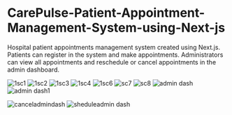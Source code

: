 # CarePulse-Patient-Appointment-Management-System-using-Next-js
Hospital patient appointments management system created using Next.js. Patients can register in the system and make appointments. Administrators can view all appointments and reschedule or cancel appointments in the admin dashboard.

![1sc1](https://github.com/user-attachments/assets/e1f4f37a-cb09-4ccb-8d88-df484e1fddb4)
![1sc2](https://github.com/user-attachments/assets/75f83ca0-1a95-4675-942f-7bff4bc19aff)
![1sc3](https://github.com/user-attachments/assets/8be17f39-a3e2-40ec-b075-30b095637151)
![1sc4](https://github.com/user-attachments/assets/150405e4-b939-4912-bd98-8e1f6eb1f75c)
![1sc6](https://github.com/user-attachments/assets/f503d2dc-e2fa-4ad3-b919-10828b0c308b)
![sc7](https://github.com/user-attachments/assets/ab52436b-22a6-4090-95a5-0f9b9b6f95d2)
![sc8](https://github.com/user-attachments/assets/54627b54-042e-4d0e-8ae2-e4c7e9b9d764)
![admin dash](https://github.com/user-attachments/assets/c49332e6-371f-4b21-955d-eb7720c2dacc)![admin dash1](https://github.com/user-attachments/assets/5094a9d2-8ed7-4638-a4fd-3de7c19923bb)

![canceladmindash](https://github.com/user-attachments/assets/eb68dbdd-b3eb-44be-9e30-b3d8c526af0f)
![sheduleadmin dash](https://github.com/user-attachments/assets/a2114059-9d09-4229-ae8b-6c8605c71dfd)
